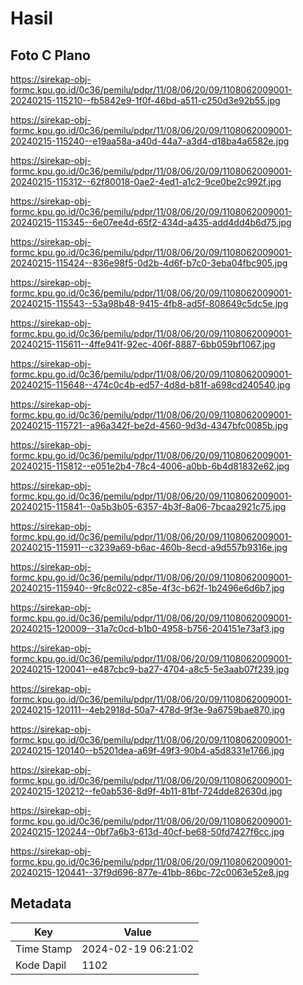 # Hasil

## Foto C Plano

https://sirekap-obj-formc.kpu.go.id/0c36/pemilu/pdpr/11/08/06/20/09/1108062009001-20240215-115210--fb5842e9-1f0f-46bd-a511-c250d3e92b55.jpg

https://sirekap-obj-formc.kpu.go.id/0c36/pemilu/pdpr/11/08/06/20/09/1108062009001-20240215-115240--e19aa58a-a40d-44a7-a3d4-d18ba4a6582e.jpg

https://sirekap-obj-formc.kpu.go.id/0c36/pemilu/pdpr/11/08/06/20/09/1108062009001-20240215-115312--62f80018-0ae2-4ed1-a1c2-9ce0be2c992f.jpg

https://sirekap-obj-formc.kpu.go.id/0c36/pemilu/pdpr/11/08/06/20/09/1108062009001-20240215-115345--6e07ee4d-65f2-434d-a435-add4dd4b6d75.jpg

https://sirekap-obj-formc.kpu.go.id/0c36/pemilu/pdpr/11/08/06/20/09/1108062009001-20240215-115424--836e98f5-0d2b-4d6f-b7c0-3eba04fbc905.jpg

https://sirekap-obj-formc.kpu.go.id/0c36/pemilu/pdpr/11/08/06/20/09/1108062009001-20240215-115543--53a98b48-9415-4fb8-ad5f-808649c5dc5e.jpg

https://sirekap-obj-formc.kpu.go.id/0c36/pemilu/pdpr/11/08/06/20/09/1108062009001-20240215-115611--4ffe941f-92ec-406f-8887-6bb059bf1067.jpg

https://sirekap-obj-formc.kpu.go.id/0c36/pemilu/pdpr/11/08/06/20/09/1108062009001-20240215-115648--474c0c4b-ed57-4d8d-b81f-a698cd240540.jpg

https://sirekap-obj-formc.kpu.go.id/0c36/pemilu/pdpr/11/08/06/20/09/1108062009001-20240215-115721--a96a342f-be2d-4560-9d3d-4347bfc0085b.jpg

https://sirekap-obj-formc.kpu.go.id/0c36/pemilu/pdpr/11/08/06/20/09/1108062009001-20240215-115812--e051e2b4-78c4-4006-a0bb-6b4d81832e62.jpg

https://sirekap-obj-formc.kpu.go.id/0c36/pemilu/pdpr/11/08/06/20/09/1108062009001-20240215-115841--0a5b3b05-6357-4b3f-8a06-7bcaa2921c75.jpg

https://sirekap-obj-formc.kpu.go.id/0c36/pemilu/pdpr/11/08/06/20/09/1108062009001-20240215-115911--c3239a69-b6ac-460b-8ecd-a9d557b9316e.jpg

https://sirekap-obj-formc.kpu.go.id/0c36/pemilu/pdpr/11/08/06/20/09/1108062009001-20240215-115940--9fc8c022-c85e-4f3c-b62f-1b2496e6d6b7.jpg

https://sirekap-obj-formc.kpu.go.id/0c36/pemilu/pdpr/11/08/06/20/09/1108062009001-20240215-120009--31a7c0cd-b1b0-4958-b756-204151e73af3.jpg

https://sirekap-obj-formc.kpu.go.id/0c36/pemilu/pdpr/11/08/06/20/09/1108062009001-20240215-120041--e487cbc9-ba27-4704-a8c5-5e3aab07f239.jpg

https://sirekap-obj-formc.kpu.go.id/0c36/pemilu/pdpr/11/08/06/20/09/1108062009001-20240215-120111--4eb2918d-50a7-478d-9f3e-9a6759bae870.jpg

https://sirekap-obj-formc.kpu.go.id/0c36/pemilu/pdpr/11/08/06/20/09/1108062009001-20240215-120140--b5201dea-a69f-49f3-90b4-a5d8331e1766.jpg

https://sirekap-obj-formc.kpu.go.id/0c36/pemilu/pdpr/11/08/06/20/09/1108062009001-20240215-120212--fe0ab536-8d9f-4b11-81bf-724dde82630d.jpg

https://sirekap-obj-formc.kpu.go.id/0c36/pemilu/pdpr/11/08/06/20/09/1108062009001-20240215-120244--0bf7a6b3-613d-40cf-be68-50fd7427f6cc.jpg

https://sirekap-obj-formc.kpu.go.id/0c36/pemilu/pdpr/11/08/06/20/09/1108062009001-20240215-120441--37f9d696-877e-41bb-86bc-72c0063e52e8.jpg


## Metadata

| Key        | Value               |
| ---------- | ------------------- |
| Time Stamp | 2024-02-19 06:21:02 |
| Kode Dapil | 1102                |



